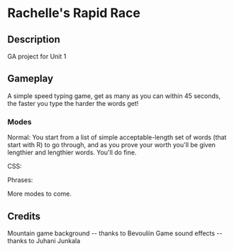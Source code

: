 # Rachelle's Rapid Race

## Description
GA project for Unit 1

## Gameplay

A simple speed typing game, get as many as you can within 45 seconds, the faster you type the harder the words get!

### Modes

Normal: You start from a list of simple acceptable-length set of words (that start with R) to go through, and as you prove your worth you'll be given lengthier and lengthier words. You'll do fine.

CSS:

Phrases:

More modes to come.

## Credits

Mountain game background -- thanks to Bevouliin
Game sound effects -- thanks to Juhani Junkala